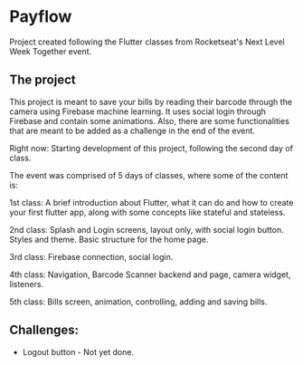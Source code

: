 # Payflow

Project created following the Flutter classes from Rocketseat's Next Level Week Together event. 

## The project

This project is meant to save your bills by reading their barcode through the camera using Firebase machine learning. It uses social login through Firebase and contain some animations. Also, there are some functionalities that are meant to be added as a challenge in the end of the event. 

Right now: Starting development of this project, following the second day of class.

The event was comprised of 5 days of classes, where some of the content is:

1st class: A brief introduction about Flutter, what it can do and how to create your first flutter app, along with some concepts like stateful and stateless. 

2nd class: Splash and Login screens, layout only, with social login button. Styles and theme. Basic structure for the home page.

3rd class: Firebase connection, social login.

4th class: Navigation, Barcode Scanner backend and page, camera widget, listeners.

5th class: Bills screen, animation, controlling, adding and saving bills. 


## Challenges:

- Logout button - Not yet done. 

